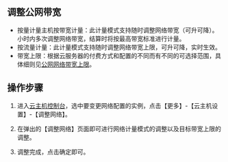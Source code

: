 ## 调整公网带宽

- 按量计量主机按带宽计量：此计量模式支持随时调整网络带宽（可升可降）。小时内多次调整网络带宽，结算时将按最高带宽标准进行计量。
- 按流量计量：此计量模式支持随时调整网络带宽上限，可升可降，实时生效。
- 带宽上限：根据云服务器的付费方式和配置的不同而有不同的可选择范围，具体细则见[公网网络带宽上限](/document/product/213/12523)。

## 操作步骤
1) 进入[云主机控制台](http://console.tcecqpoc.fsphere.cn/cvm/index)，选中要变更网络配置的实例，点击【更多】-【云主机设置】-【调整网络】。

2) 在弹出的【调整网络】页面即可进行网络计量模式的调整以及目标带宽上限的调整。

3) 调整完成，点击确定即可。


